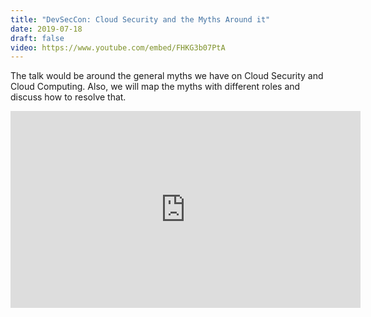 ```yaml
---
title: "DevSecCon: Cloud Security and the Myths Around it"
date: 2019-07-18
draft: false
video: https://www.youtube.com/embed/FHKG3b07PtA
---
```


The talk would be around the general myths we have on Cloud Security and Cloud Computing. Also, we will map the myths with different roles and discuss how to resolve that.



<iframe width="560" height="315" src="https://www.youtube.com/embed/FHKG3b07PtA" frameborder="0" allow="accelerometer; autoplay; clipboard-write; encrypted-media; gyroscope; picture-in-picture" allowfullscreen></iframe>
